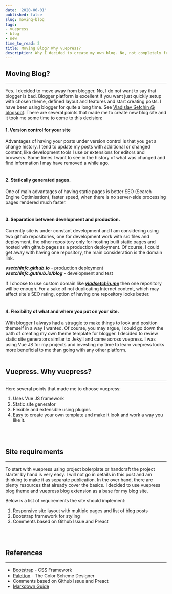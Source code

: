 ```yaml
---
date: '2020-06-01'
published: false
slug: moving-blog
tags:
- vuepress
- blog
- new
time_to_read: 2
title: Moving Blog? Why vuepress?
description: Why I decided to create my own blog. No, not completely from scratch...
---
```


## Moving Blog?
---
Yes. I decided to move away from blogger. No, I do not want to say that blogger is bad. Blogger platform is excellent if you want just quickly setup with chosen theme, defined layout and features and start creating posts. I have been using blogger for quite a long time. See [Vladislav Setchin @ blogspot](https://software-development-toolbox.blogspot.com/). There are several points that made me to create new blog site and it took me some time to come to this decision:
<br/>

#### 1. Version control for your site

Advantages of having your posts under version control is that you get a change history. I tend to update my posts with additional or changed content, like development tools I use or extensions for editors and browsers. Some times I want to see in the history of what was changed and find information I may have removed a while ago.
<br/>
<br/>

#### 2. Statically generated pages.

One of main advantages of having static pages is better SEO (Search Engine Optimisation), faster speed, when there is no server-side processing pages rendered much faster.
<br/>
<br/>

#### 3. Separation between development and production.

Currently site is under constant development and I am considering using two github repositories, one for development work with src files and deployment, the other repository only for hosting built static pages and hosted with github pages as a production deployment. Of course, I could get away with having one repository, the main consideration is the domain link. 

***vsetchinfc.github.io*** - production deployment   
***vsetchinfc.guthub.io/blog*** - development and test 

If I choose to use custom domain like ***[vladsetchin.me](http://vladsetchin.me)*** then one repository will be enough. For a sake of not duplicating Internet content, which may affect site's SEO rating, option of having one repository looks better.
<br/>
<br/>

#### 4. Flexibility of what and where you put on your site.

With blogger I always had a struggle to make things to look and position themself in a way I wanted. Of course, you may argue, I could go down the path of creating my own theme template for blogger. I decided to review static site generators similar to Jekyll and came across vuepress. I was using Vue JS for my projects and investing my time to learn vuepress looks more beneficial to me than going with any other platform.
<br/>
<br/>

## Vuepress. Why vuepress?
---
Here several points that made me to choose vuepress:

1. Uses Vue JS framework
2. Static site generator
3. Flexible and extensible using plugins
4. Easy to create your own template and make it look and work a way you like it.
<br/>
<br/>

## Site requirements
---
To start with vuepress using project bolerplate or handcraft the project starter by hand is very easy. I will not go in details in this post and am thinking to make it as separate  publication. In the over hand, there are plenty resources that already cover the basics. I decided to use vuepress blog theme and vuepress blog extension as a base for my blog site. 

Below is a list of requirements the site should implement:

1. Responsive site layout with multiple pages and list of blog posts
2. Bootstrap framework for styling
3. Comments based on Github Issue and Preact
<br/>
<br/>

## References
---
- [Bootstrap](https://getbootstrap.com/) - CSS Framework
- [Paletton](http://paletton.com) - The Color Scheme Designer
- Comments based on Github Issue and Preact
- [Markdown Guide](https://www.markdownguide.org/)

